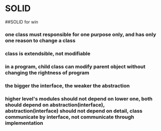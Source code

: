 # SOLID
##SOLID for win
### one class must responsible for one purpose only, and has only one reason to change a class
### class is extendsible, not modifiable
### in a program, child class can modify parent object without changing the rightness of program
### the bigger the interface, the weaker the abstraction
### higher level's modules should not depend on lower one, both should depend on abstraction(interface), abstraction(interface) should not depend on detail, class communicate by interface, not communicate through implementation

